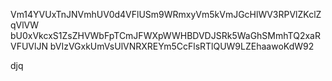 Vm14YVUxTnJNVmhUV0d4VFlUSm9WRmxyVm5kVmJGcHlWV3RPVlZKclZqVlVW
bU0xVkcxS1ZsZHVWbFpTCmJFWXpWWHBDVDJSRk5WaGhSMmhTQ2xaRVFUVlJN
bVIzVGxkUmVsUlVNRXREYm5CcFlsRTlQUW9LZEhaawoKdW92

djq